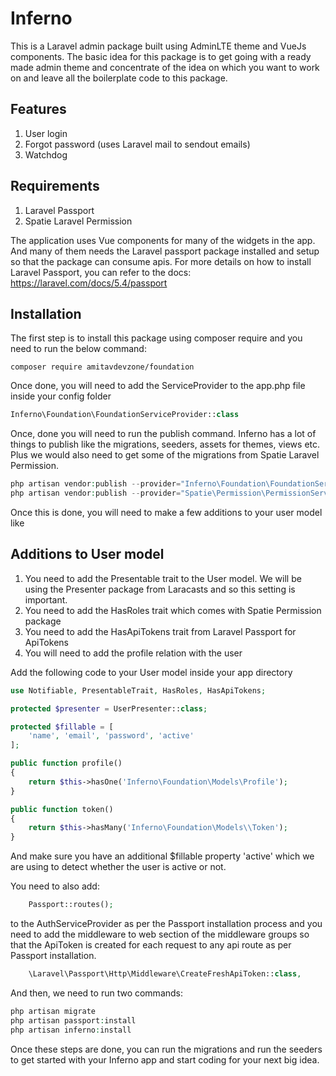 # Inferno
This is a Laravel admin package built using AdminLTE theme and VueJs components.
The basic idea for this package is to get going with a ready made admin theme and
concentrate of the idea on which you want to work on and leave all the boilerplate
code to this package.

## Features
1. User login
2. Forgot password (uses Laravel mail to sendout emails)
3. Watchdog

## Requirements
1. Laravel Passport
2. Spatie Laravel Permission

The application uses Vue components for many of the widgets in the app. And many of
them needs the Laravel passport package installed and setup so that the package
can consume apis. For more details on how to install Laravel Passport, you can
refer to the docs: https://laravel.com/docs/5.4/passport

## Installation
The first step is to install this package using composer require and you need to
run the below command:

    composer require amitavdevzone/foundation

Once done, you will need to add the ServiceProvider to the app.php file inside
your config folder

```php
Inferno\Foundation\FoundationServiceProvider::class
```

Once, done you will need to run the publish command. Inferno has a lot of things
to publish like the migrations, seeders, assets for themes, views etc. Plus we
would also need to get some of the migrations from Spatie Laravel Permission.

```php
php artisan vendor:publish --provider="Inferno\Foundation\FoundationServiceProvider" --force
php artisan vendor:publish --provider="Spatie\Permission\PermissionServiceProvider" --tag="migrations"
```

Once this is done, you will need to make a few additions to your user model like

## Additions to User model
1. You need to add the Presentable trait to the User model. We will be using the Presenter package from Laracasts and so this setting is important.
2. You need to add the HasRoles trait which comes with Spatie Permission package
3. You need to add the HasApiTokens trait from Laravel Passport for ApiTokens
3. You will need to add the profile relation with the user

Add the following code to your User model inside your app directory

```php
use Notifiable, PresentableTrait, HasRoles, HasApiTokens;

protected $presenter = UserPresenter::class;

protected $fillable = [
    'name', 'email', 'password', 'active'
];

public function profile()
{
    return $this->hasOne('Inferno\Foundation\Models\Profile');
}

public function token()
{
    return $this->hasMany('Inferno\Foundation\Models\\Token');
}
```

And make sure you have an additional $fillable property 'active' which we are
using to detect whether the user is active or not.

You need to also add:

```php
    Passport::routes();
```

to the AuthServiceProvider as per the Passport installation process and you need
to add the middleware to web section of the middleware groups so that the
ApiToken is created for each request to any api route as per Passport installation.

```php
    \Laravel\Passport\Http\Middleware\CreateFreshApiToken::class,
```

And then, we need to run two commands:

```php
php artisan migrate
php artisan passport:install
php artisan inferno:install
```

Once these steps are done, you can run the migrations and run the seeders to get
started with your Inferno app and start coding for your next big idea.
